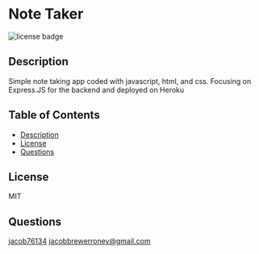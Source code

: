 # Note Taker
![license badge](https://img.shields.io/github/license/jacob76134/note-taker)
## Description
Simple note taking app coded with javascript, html, and css. Focusing on Express.JS for the backend and deployed on Heroku
## Table of Contents
- [Description](#description)
- [License](#license)
- [Questions](#questions)
## License
MIT
## Questions
[jacob76134](https://github.com/jacob76134)
[jacobbrewerroney@gmail.com](mailto:jacobbrewerroney@gmail.com)


